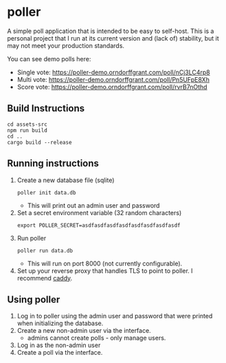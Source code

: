 # poller

A simple poll application that is intended to be easy to self-host. This is a personal project that I run at its current version and (lack of) stability, but it may not meet your production standards.

You can see demo polls here:
- Single vote: https://poller-demo.orndorffgrant.com/poll/nCj3LC4rp8
- Multi vote: https://poller-demo.orndorffgrant.com/poll/Pn5UFpE8Xh
- Score vote: https://poller-demo.orndorffgrant.com/poll/rvrB7nOthd

## Build Instructions

```
cd assets-src
npm run build
cd ..
cargo build --release
```

## Running instructions

1. Create a new database file (sqlite)
    ```
    poller init data.db
    ```
    * This will print out an admin user and password
2. Set a secret environment variable (32 random characters)
    ```
    export POLLER_SECRET=asdfasdfasdfasdfasdfasdfasdfasdf
    ```
3. Run poller
    ```
    poller run data.db
    ```
    * This will run on port 8000 (not currently configurable).
4. Set up your reverse proxy that handles TLS to point to poller. I recommend [caddy](https://caddyserver.com/).

## Using poller
1. Log in to poller using the admin user and password that were printed when initializing the database.
2. Create a new non-admin user via the interface.
    * admins cannot create polls - only manage users.
3. Log in as the non-admin user
4. Create a poll via the interface.
